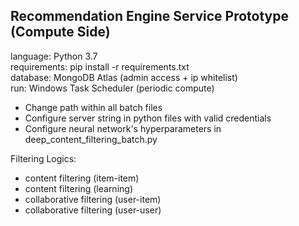## Recommendation Engine Service Prototype (Compute Side)

language: Python 3.7  
requirements: pip install -r requirements.txt  
database: MongoDB Atlas (admin access + ip whitelist)  
run: Windows Task Scheduler (periodic compute)  

- Change path within all batch files 
- Configure server string in python files with valid credentials 
- Configure neural network's hyperparameters in deep_content_filtering_batch.py

Filtering Logics: 
- content filtering (item-item)
- content filtering (learning)
- collaborative filtering (user-item)
- collaborative filtering (user-user)
    
